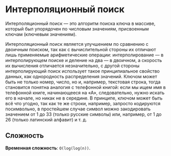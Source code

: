 # Интерполяционный поиск

Интерполяционный поиск — это алгоритм поиска ключа в массиве, который был упорядочен по числовым значениям, присвоенным ключам (ключевым значениям).

Интерполяционный поиск является улучшением по сравнению с двоичным поиском, так как с вычислительной стороны их отличают лишь применяемые арифметические операции: интерполирование — в интерполирующем поиске и деление на два — в двоичном, а скорость их вычисления отличается незначительно, с другой стороны интерполирующий поиск использует такое принципиальное свойство данных, как однородность распределения значений. Ключом может быть не только номер, число, но и, например, текстовая строка, тогда становится понятна аналогия с телефонной книгой: если мы ищем имя в телефонной книге, начинающееся на «А», следовательно, нужно искать его в начале, но никак не в середине. В принципе, ключом может быть всё что угодно, так как те же строки, например, запросто кодируются посимвольно, в простейшем случае символ можно закодировать значением от 1 до 33 (только русские символы) или, например, от 1 до 26 (только латинский алфавит) и т. д.

## Сложность

**Временная сложность**: `O(log(log(n))`.
